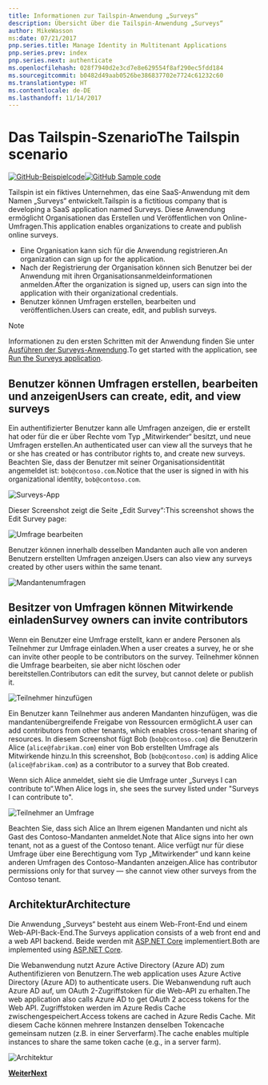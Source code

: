 ```yaml
---
title: Informationen zur Tailspin-Anwendung „Surveys“
description: Übersicht über die Tailspin-Anwendung „Surveys“
author: MikeWasson
ms:date: 07/21/2017
pnp.series.title: Manage Identity in Multitenant Applications
pnp.series.prev: index
pnp.series.next: authenticate
ms.openlocfilehash: 028f7940d2e3cd7e8e629554f8af290ec5fdd184
ms.sourcegitcommit: b0482d49aab0526be386837702e7724c61232c60
ms.translationtype: HT
ms.contentlocale: de-DE
ms.lasthandoff: 11/14/2017
---
```

# <a name="the-tailspin-scenario"></a><span data-ttu-id="71a5f-103">Das Tailspin-Szenario</span><span class="sxs-lookup"><span data-stu-id="71a5f-103">The Tailspin scenario</span></span>

<span data-ttu-id="71a5f-104">[![GitHub](../_images/github.png)-Beispielcode][sample application]</span><span class="sxs-lookup"><span data-stu-id="71a5f-104">[![GitHub](../_images/github.png) Sample code][sample application]</span></span>

<span data-ttu-id="71a5f-105">Tailspin ist ein fiktives Unternehmen, das eine SaaS-Anwendung mit dem Namen „Surveys“ entwickelt.</span><span class="sxs-lookup"><span data-stu-id="71a5f-105">Tailspin is a fictitious company that is developing a SaaS application named Surveys.</span></span> <span data-ttu-id="71a5f-106">Diese Anwendung ermöglicht Organisationen das Erstellen und Veröffentlichen von Online-Umfragen.</span><span class="sxs-lookup"><span data-stu-id="71a5f-106">This application enables organizations to create and publish online surveys.</span></span>

* <span data-ttu-id="71a5f-107">Eine Organisation kann sich für die Anwendung registrieren.</span><span class="sxs-lookup"><span data-stu-id="71a5f-107">An organization can sign up for the application.</span></span>
* <span data-ttu-id="71a5f-108">Nach der Registrierung der Organisation können sich Benutzer bei der Anwendung mit ihren Organisationsanmeldeinformationen anmelden.</span><span class="sxs-lookup"><span data-stu-id="71a5f-108">After the organization is signed up, users can sign into the application with their organizational credentials.</span></span>
* <span data-ttu-id="71a5f-109">Benutzer können Umfragen erstellen, bearbeiten und veröffentlichen.</span><span class="sxs-lookup"><span data-stu-id="71a5f-109">Users can create, edit, and publish surveys.</span></span>

> [!NOTE]
> <span data-ttu-id="71a5f-110">Informationen zu den ersten Schritten mit der Anwendung finden Sie unter [Ausführen der Surveys-Anwendung].</span><span class="sxs-lookup"><span data-stu-id="71a5f-110">To get started with the application, see [Run the Surveys application].</span></span>
> 
> 

## <a name="users-can-create-edit-and-view-surveys"></a><span data-ttu-id="71a5f-111">Benutzer können Umfragen erstellen, bearbeiten und anzeigen</span><span class="sxs-lookup"><span data-stu-id="71a5f-111">Users can create, edit, and view surveys</span></span>
<span data-ttu-id="71a5f-112">Ein authentifizierter Benutzer kann alle Umfragen anzeigen, die er erstellt hat oder für die er über Rechte vom Typ „Mitwirkender“ besitzt, und neue Umfragen erstellen.</span><span class="sxs-lookup"><span data-stu-id="71a5f-112">An authenticated user can view all the surveys that he or she has created or has contributor rights to, and create new surveys.</span></span> <span data-ttu-id="71a5f-113">Beachten Sie, dass der Benutzer mit seiner Organisationsidentität angemeldet ist: `bob@contoso.com`.</span><span class="sxs-lookup"><span data-stu-id="71a5f-113">Notice that the user is signed in with his organizational identity, `bob@contoso.com`.</span></span>

![Surveys-App](./images/surveys-screenshot.png)

<span data-ttu-id="71a5f-115">Dieser Screenshot zeigt die Seite „Edit Survey“:</span><span class="sxs-lookup"><span data-stu-id="71a5f-115">This screenshot shows the Edit Survey page:</span></span>

![Umfrage bearbeiten](./images/edit-survey.png)

<span data-ttu-id="71a5f-117">Benutzer können innerhalb desselben Mandanten auch alle von anderen Benutzern erstellten Umfragen anzeigen.</span><span class="sxs-lookup"><span data-stu-id="71a5f-117">Users can also view any surveys created by other users within the same tenant.</span></span>

![Mandantenumfragen](./images/tenant-surveys.png)

## <a name="survey-owners-can-invite-contributors"></a><span data-ttu-id="71a5f-119">Besitzer von Umfragen können Mitwirkende einladen</span><span class="sxs-lookup"><span data-stu-id="71a5f-119">Survey owners can invite contributors</span></span>
<span data-ttu-id="71a5f-120">Wenn ein Benutzer eine Umfrage erstellt, kann er andere Personen als Teilnehmer zur Umfrage einladen.</span><span class="sxs-lookup"><span data-stu-id="71a5f-120">When a user creates a survey, he or she can invite other people to be contributors on the survey.</span></span> <span data-ttu-id="71a5f-121">Teilnehmer können die Umfrage bearbeiten, sie aber nicht löschen oder bereitstellen.</span><span class="sxs-lookup"><span data-stu-id="71a5f-121">Contributors can edit the survey, but cannot delete or publish it.</span></span>  

![Teilnehmer hinzufügen](./images/add-contributor.png)

<span data-ttu-id="71a5f-123">Ein Benutzer kann Teilnehmer aus anderen Mandanten hinzufügen, was die mandantenübergreifende Freigabe von Ressourcen ermöglicht.</span><span class="sxs-lookup"><span data-stu-id="71a5f-123">A user can add contributors from other tenants, which enables cross-tenant sharing of resources.</span></span> <span data-ttu-id="71a5f-124">In diesem Screenshot fügt Bob (`bob@contoso.com`) die Benutzerin Alice (`alice@fabrikam.com`) einer von Bob erstellten Umfrage als Mitwirkende hinzu.</span><span class="sxs-lookup"><span data-stu-id="71a5f-124">In this screenshot, Bob (`bob@contoso.com`) is adding Alice (`alice@fabrikam.com`) as a contributor to a survey that Bob created.</span></span>

<span data-ttu-id="71a5f-125">Wenn sich Alice anmeldet, sieht sie die Umfrage unter „Surveys I can contribute to“.</span><span class="sxs-lookup"><span data-stu-id="71a5f-125">When Alice logs in, she sees the survey listed under "Surveys I can contribute to".</span></span>

![Teilnehmer an Umfrage](./images/contributor.png)

<span data-ttu-id="71a5f-127">Beachten Sie, dass sich Alice an Ihrem eigenen Mandanten und nicht als Gast des Contoso-Mandanten anmeldet.</span><span class="sxs-lookup"><span data-stu-id="71a5f-127">Note that Alice signs into her own tenant, not as a guest of the Contoso tenant.</span></span> <span data-ttu-id="71a5f-128">Alice verfügt nur für diese Umfrage über eine Berechtigung vom Typ „Mitwirkender“ und kann keine anderen Umfragen des Contoso-Mandanten anzeigen.</span><span class="sxs-lookup"><span data-stu-id="71a5f-128">Alice has contributor permissions only for that survey &mdash; she cannot view other surveys from the Contoso tenant.</span></span>

## <a name="architecture"></a><span data-ttu-id="71a5f-129">Architektur</span><span class="sxs-lookup"><span data-stu-id="71a5f-129">Architecture</span></span>
<span data-ttu-id="71a5f-130">Die Anwendung „Surveys“ besteht aus einem Web-Front-End und einem Web-API-Back-End.</span><span class="sxs-lookup"><span data-stu-id="71a5f-130">The Surveys application consists of a web front end and a web API backend.</span></span> <span data-ttu-id="71a5f-131">Beide werden mit [ASP.NET Core] implementiert.</span><span class="sxs-lookup"><span data-stu-id="71a5f-131">Both are implemented using [ASP.NET Core].</span></span>

<span data-ttu-id="71a5f-132">Die Webanwendung nutzt Azure Active Directory (Azure AD) zum Authentifizieren von Benutzern.</span><span class="sxs-lookup"><span data-stu-id="71a5f-132">The web application uses Azure Active Directory (Azure AD) to authenticate users.</span></span> <span data-ttu-id="71a5f-133">Die Webanwendung ruft auch Azure AD auf, um OAuth 2-Zugriffstoken für die Web-API zu erhalten.</span><span class="sxs-lookup"><span data-stu-id="71a5f-133">The web application also calls Azure AD to get OAuth 2 access tokens for the Web API.</span></span> <span data-ttu-id="71a5f-134">Zugriffstoken werden im Azure Redis Cache zwischengespeichert.</span><span class="sxs-lookup"><span data-stu-id="71a5f-134">Access tokens are cached in Azure Redis Cache.</span></span> <span data-ttu-id="71a5f-135">Mit diesem Cache können mehrere Instanzen denselben Tokencache gemeinsam nutzen (z.B. in einer Serverfarm).</span><span class="sxs-lookup"><span data-stu-id="71a5f-135">The cache enables multiple instances to share the same token cache (e.g., in a server farm).</span></span>

![Architektur](./images/architecture.png)

<span data-ttu-id="71a5f-137">[**Weiter**][authentication]</span><span class="sxs-lookup"><span data-stu-id="71a5f-137">[**Next**][authentication]</span></span>

<!-- Links -->

[authentication]: authenticate.md

[Ausführen der Surveys-Anwendung]: ./run-the-app.md
[Run the Surveys application]: ./run-the-app.md
[ASP.NET Core]: /aspnet/core
[sample application]: https://github.com/mspnp/multitenant-saas-guidance

